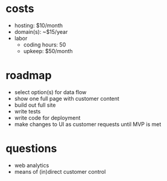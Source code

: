 # costs

 - hosting: $10/month
 - domain(s): ~$15/year
 - labor
   - coding hours: 50
   - upkeep: $50/month


# roadmap

 - select option(s) for data flow
 - show one full page with customer content
 - build out full site
 - write tests
 - write code for deployment
 - make changes to UI as customer requests until MVP is met


# questions

 - web analytics
 - means of (in)direct customer control
